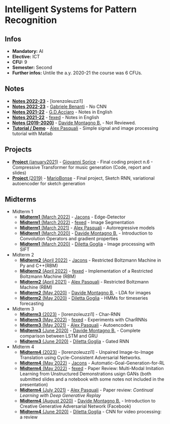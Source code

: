 # Intelligent Systems for Pattern Recognition
## Infos
- **Mandatory:** AI
- **Elective:** ICT
- **CFU:** 9
- **Semester:** Second
- **Further infos:** Untile the a.y. 2020-21 the course was 6 CFUs.

## Notes
- [**Notes 2022-23**](https://github.com/lorenzoleuzzi1/unipi/blob/main/ispr/ispr-notes.pdf) - [lorenzoleuzzi1]
- [**Notes 2022-23**](https://github.com/gabena98/Master-Degree-Notes/blob/main/ISPR/Intelligent%20systems%20for%20pattern%20recognition%20.pdf) - [Gabriele Benanti](https://github.com/gabena98) - No CNN 
- [**Notes 2021-22**](https://github.com/gdacciaro/UniPi-ISPR-Materials/blob/main/notes/ISPR_Acciaro_notes.pdf) - [G.D.Acciaro](https://github.com/gdacciaro) - Notes in English
- [**Notes 2021-22**](https://github.com/fexed/Notes/blob/master/UniPi_CSMaster_AI/IntelligentSystemsforPatternRecognition/IntelligentSystemsforPatternRecognition.pdf) - [fexed](https://github.com/fexed) - Notes in English
- [**Notes (2019-2020)**](https://github.com/DavideMontagno/Magistrale/blob/master/Intelligent%20Systems%20for%20Pattern%20Recognition%20A.A.%202019-20%20(ISPR)/Pattern.pdf) - [Davide Montagno B.](https://github.com/DavideMontagno/) - Not Reviewed.
- [**Tutorial / Demo**](https://github.com/AlexPasqua/signal-image-processing-tutorial) - [Alex Pasquali](https://github.com/AlexPasqua) - Simple signal and image processing tutorial with Matlab

## Projects
- [**Project** (january2021)](https://github.com/GiovanniSorice/Deep_Music_Generator) - [Giovanni Sorice](https://github.com/GiovanniSorice/) - Final coding project n.6 - Compressive Transformer for music generation (Code, report and slides)
- [**Project**  (2019)](https://github.com/MarioBonse/Sketch-rnn) - [MarioBonse](https://github.com/MarioBonse) - Final project, Sketch RNN, variational autoencoder for sketch generation

## Midterms
- Midterm 1
  - [**Midterm1** (March 2022)](https://github.com/jacons/Edge-Detector) - [Jacons](https://github.com/jacons) - Edge-Detector
  - [**Midterm1** (March 2022)](https://github.com/fexed/Notes/blob/master/UniPi_CSMaster_AI/IntelligentSystemsforPatternRecognition/assignments/midterm1/FedericoMatteoni_Assignment4.ipynb) - [fexed](https://github.com/fexed) - Image Segmentation
  - [**Midterm1** (March 2021)](https://github.com/AlexPasqua/ISPR-midterms/tree/main/midterm1) - [Alex Pasquali](https://github.com/AlexPasqua) - Autoregressive models
  - [**Midterm1** (March 2020)](https://github.com/DavideMontagno/Magistrale/tree/master/Intelligent%20Systems%20for%20Pattern%20Recognition%20A.A.%202019-20%20(ISPR)/Midterm1) - [Davide Montagno B.](https://github.com/DavideMontagno/) - Introduction to Convolution Operators and gradient properties
  - [**Midterm1** (March 2020)](https://github.com/dilettagoglia/Signal-Processing/tree/master/midterm1) - [Diletta Goglia](https://github.com/dilettagoglia) - Image processing with SIFT
- Midterm 2
  - [**Midterm2** (April 2022)](https://github.com/jacons/R.-Boltzmann-machine-Py-Cpp) - [Jacons](https://github.com/jacons) - Restricted Boltzmann Machine in Py and C++(RBM)
  - [**Midterm2** (April 2022)](https://github.com/fexed/Notes/blob/master/UniPi_CSMaster_AI/IntelligentSystemsforPatternRecognition/assignments/midterm2/FedericoMatteoni_assignment3.ipynb) - [fexed](https://github.com/fexed) - Implementation of a Restricted Boltzmann Machine (RBM)
  - [**Midterm2** (April 2021)](https://github.com/AlexPasqua/ISPR-midterms/tree/main/midterm2) - [Alex Pasquali](https://github.com/AlexPasqua) - Restricted Boltzmann Machine (RBM)
  - [**Midterm2** (May 2020)](https://github.com/DavideMontagno/Magistrale/tree/master/Intelligent%20Systems%20for%20Pattern%20Recognition%20A.A.%202019-20%20(ISPR)/Midterm2) - [Davide Montagno B.](https://github.com/DavideMontagno/) - LDA for images
  - [**Midterm2** (May 2020)](https://github.com/dilettagoglia/Signal-Processing/tree/master/midterm2) - [Diletta Goglia](https://github.com/dilettagoglia) - HMMs for timeseries forecasting
- Midterm 3
  - [**Midterm3** (2023)](https://github.com/lorenzoleuzzi1/unipi/blob/main/ispr/ispr-midterm3.ipynb) - [lorenzoleuzzi1] - Char-RNN
  - [**Midterm3** (May 2022)](https://github.com/fexed/Notes/blob/master/UniPi_CSMaster_AI/IntelligentSystemsforPatternRecognition/assignments/midterm3/FedericoMatteoni_assignment4.ipynb) - [fexed](https://github.com/fexed) - Experiments with CharRNNs
  - [**Midterm3** (May 2021)](https://github.com/AlexPasqua/ISPR-midterms/tree/main/midterm3) - [Alex Pasquali](https://github.com/AlexPasqua) - Autoencoders
  - [**Midterm3** (June 2020)](https://github.com/DavideMontagno/Magistrale/tree/master/Intelligent%20Systems%20for%20Pattern%20Recognition%20A.A.%202019-20%20(ISPR)/Midterm3%20(LSTM%20-%20GRU)) - [Davide Montagno B.](https://github.com/DavideMontagno/) - Complete comparison between LSTM and GRU
  - [**Midterm3** (June 2020)](https://github.com/dilettagoglia/Signal-Processing/tree/master/midterm3) - [Diletta Goglia](https://github.com/dilettagoglia) - Gated RNN
- Midterm 4
  - [**Midterm4** (2023)](https://github.com/lorenzoleuzzi1/unipi/blob/main/ispr/ispr-midterm4.pdf) - [lorenzoleuzzi1] - Unpaired Image-to-Image Translation using Cycle-Consistent Adversarial Networks.
  - [**Midterm4** (May 2022)](https://github.com/jacons/Automatic-Goal-Generation-for-RL) - [Jacons](https://github.com/jacons) - Automatic-Goal-Generation-for-RL
  - [**Midterm4** (May 2022)](https://github.com/fexed/Notes/tree/master/UniPi_CSMaster_AI/IntelligentSystemsforPatternRecognition/assignments/midterm4) - [fexed](https://github.com/fexed) - Paper Review: Multi-Modal Imitation Learning from Unstructured Demonstrations usign GANs (both submitted slides and a notebook with some notes not included in the presentation)
  - [**Midterm4** (July 2021)](https://github.com/AlexPasqua/ISPR-midterms/tree/main/midterm4) - [Alex Pasquali](https://github.com/AlexPasqua) - Paper review: _Continual Learning with Deep Generative Replay_
  - [**Midterm4** (August 2020)](https://github.com/DavideMontagno/Magistrale/tree/master/Intelligent%20Systems%20for%20Pattern%20Recognition%20A.A.%202019-20%20(ISPR)/Midterm4) - [Davide Montagno B.](https://github.com/DavideMontagno/) - Introduction to Creative Generative Adversarial Network (Facebook)
  - [**Midterm4** (June 2020)](https://github.com/dilettagoglia/Signal-Processing/tree/master/midterm4) - [Diletta Goglia](https://github.com/dilettagoglia) - CNN for video processing: a review
